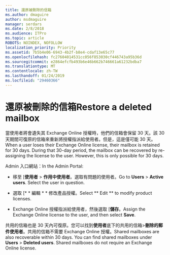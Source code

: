 ```yaml
---
title: 還原被刪除的信箱
ms.author: dmaguire
author: msdmaguire
manager: serdars
ms.date: 2/8/2018
ms.audience: ITPro
ms.topic: article
ROBOTS: NOINDEX, NOFOLLOW
localization_priority: Priority
ms.assetid: 7b5b4e06-6943-4b2f-b8e4-cdaf13e65c77
ms.openlocfilehash: fc27604014531cc056f853030cf446743a95b36d
ms.sourcegitcommit: e2864efcfb493b6e46b662b746661a61232bdba7
ms.translationtype: MT
ms.contentlocale: zh-TW
ms.lasthandoff: 01/24/2019
ms.locfileid: "29460366"
---
```

# <a name="restore-a-deleted-mailbox"></a><span data-ttu-id="86ad0-102">還原被刪除的信箱</span><span class="sxs-lookup"><span data-stu-id="86ad0-102">Restore a deleted mailbox</span></span>

<span data-ttu-id="86ad0-p101">當使用者將會遺失其 Exchange Online 授權時，他們的信箱會保留 30 天。該 30 天期間可復原的信箱來重新將授權指派給使用者。但是，這是僅可能 30 天。</span><span class="sxs-lookup"><span data-stu-id="86ad0-p101">When a user loses their Exchange Online license, their mailbox is retained for 30 days. During that 30-day period, the mailbox can be recovered by re-assigning the license to the user. However, this is only possible for 30 days.</span></span>
  
<span data-ttu-id="86ad0-106">Admin 入口網站：</span><span class="sxs-lookup"><span data-stu-id="86ad0-106">In the Admin Portal:</span></span>
  
- <span data-ttu-id="86ad0-p102">移至 [**使用者** \> **作用中使用者**。選取有問題的使用者。</span><span class="sxs-lookup"><span data-stu-id="86ad0-p102">Go to **Users** \> **Active users**. Select the user in question.</span></span>
    
- <span data-ttu-id="86ad0-109">選取 [\* \* 編輯 \* \* 修改產品授權。</span><span class="sxs-lookup"><span data-stu-id="86ad0-109">Select \*\* Edit \*\* to modify product licenses.</span></span> 
    
- <span data-ttu-id="86ad0-110">Exchange Online 授權指派給使用者，然後選取 [**儲存**。</span><span class="sxs-lookup"><span data-stu-id="86ad0-110">Assign the Exchange Online license to the user, and then select **Save**.</span></span>
    
<span data-ttu-id="86ad0-p103">共用的信箱也是 30 天內可復原。您可以找到**使用者**底下的共用的信箱\>**刪除的郵件使用者**。共用的信箱不需要 Exchange Online 授權。</span><span class="sxs-lookup"><span data-stu-id="86ad0-p103">Shared mailboxes are also recoverable within 30 days. You can find shared mailboxes under **Users** \> **Deleted users**. Shared mailboxes do not require an Exchange Online license.</span></span>
  

